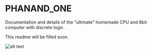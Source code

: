# PHANAND_ONE
Documentation and details of the "ultimate" homemade CPU and 8bit computer with discrete logic.

This readme will be filled soon.

![alt text](https://i.imgur.com/sqphlnm.gifv)
